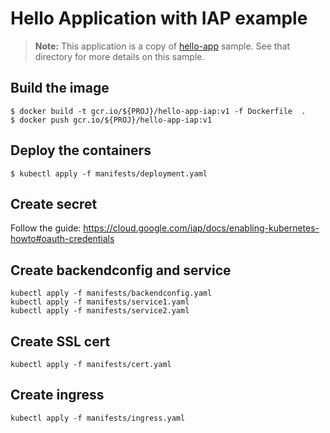 # Hello Application with IAP example

> **Note:** This application is a copy of [hello-app](../hello-app) sample.
> See that directory for more details on this sample.

## Build the image
```
$ docker build -t gcr.io/${PROJ}/hello-app-iap:v1 -f Dockerfile  .
$ docker push gcr.io/${PROJ}/hello-app-iap:v1
```

## Deploy the containers
```
$ kubectl apply -f manifests/deployment.yaml
```

## Create secret

Follow the guide: https://cloud.google.com/iap/docs/enabling-kubernetes-howto#oauth-credentials

## Create backendconfig and service

```
kubectl apply -f manifests/backendconfig.yaml
kubectl apply -f manifests/service1.yaml
kubectl apply -f manifests/service2.yaml
```
## Create SSL cert

```
kubectl apply -f manifests/cert.yaml
```

## Create ingress

```
kubectl apply -f manifests/ingress.yaml
```

